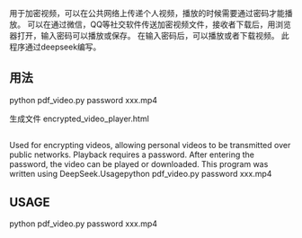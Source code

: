 用于加密视频，可以在公共网络上传递个人视频，播放的时候需要通过密码才能播放。
可以在通过微信，QQ等社交软件传送加密视频文件，接收者下载后，用浏览器打开，输入密码可以播放或保存。
在输入密码后，可以播放或者下载视频。
此程序通过deepseek编写。
## 用法 ##
python pdf_video.py    password   xxx.mp4

生成文件 encrypted_video_player.html

## ##
Used for encrypting videos, allowing personal videos to be transmitted over public networks. Playback requires a password.
After entering the password, the video can be played or downloaded.
This program was written using DeepSeek.Usagepython pdf_video.py password xxx.mp4
## USAGE ##
python pdf_video.py    password   xxx.mp4



